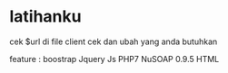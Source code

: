 # latihanku

cek $url di file client 
cek dan ubah yang anda butuhkan 

feature :
boostrap
Jquery
Js 
PHP7 
NuSOAP 0.9.5
HTML 
